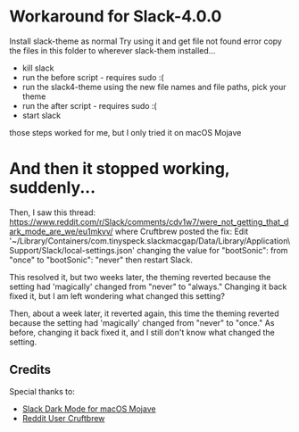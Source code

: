 # Workaround for Slack-4.0.0
Install slack-theme as normal
Try using it and get file not found error
copy the files in this folder to wherever slack-them installed...

- kill slack
- run the before script - requires sudo :(
- run the slack4-theme using the new file names and file paths, pick your theme
- run the after script - requires sudo :(
- start slack

those steps worked for me, but I only tried it on macOS Mojave

# And then it stopped working, suddenly...
Then, I saw this thread: https://www.reddit.com/r/Slack/comments/cdv1w7/were_not_getting_that_dark_mode_are_we/eu1mkvv/ where Cruftbrew posted the fix:
Edit '~/Library/Containers/com.tinyspeck.slackmacgap/Data/Library/Application\ Support/Slack/local-settings.json'
changing the value for "bootSonic": from "once" to "bootSonic": "never"
then restart Slack.

This resolved it, but two weeks later, the theming reverted because the setting had 'magically' changed from "never" to "always."  Changing it back fixed it, but I am left wondering what changed this setting?

Then, about a week later, it reverted again, this time the theming reverted because the setting had 'magically' changed from "never" to "once."  As before, changing it back fixed it, and I still don't know what changed the setting.

## Credits

Special thanks to:

- [Slack Dark Mode for macOS Mojave](https://github.com/LanikSJ/slack-dark-mode)
- [Reddit User Cruftbrew](https://www.reddit.com/user/cruftbrew/)
